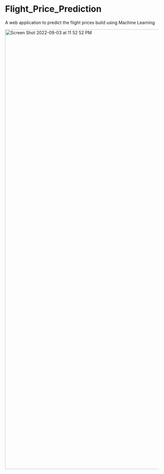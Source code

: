 # Flight_Price_Prediction
A web application to predict the flight prices build using Machine Learning


<img width="1440" alt="Screen Shot 2022-09-03 at 11 52 52 PM" src="https://user-images.githubusercontent.com/65008032/188296561-c66f54e1-edfa-4c9d-8e27-69b9e59ac9a9.png">
